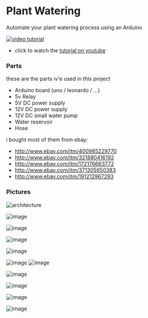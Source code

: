 # Plant Watering
Automate your plant watering process using an Arduino


[![video tutorial](https://img.youtube.com/vi/A6I3NKL1pUE/0.jpg)](https://www.youtube.com/watch?v=A6I3NKL1pUE)
- click to watch the [tutorial on youtube](https://www.youtube.com/watch?v=A6I3NKL1pUE)




### Parts
these are the parts iv'e used in this project

- Arduino board (uno / leonardo / ...)
- 5v Relay
- 5V DC power supply
- 12V DC power supply
- 12V DC small water pump
- Water reservoir
- Hose

i bought most of them from ebay:

- http://www.ebay.com/itm/400985229770
- http://www.ebay.com/itm/321880416192
- http://www.ebay.com/itm/172176663772
- http://www.ebay.com/itm/371305650383
- http://www.ebay.com/itm/191212967293


### Pictures

![architecture](https://cloud.githubusercontent.com/assets/1287098/17440267/980af4aa-5b34-11e6-8754-a25d3d650878.png)

![image](https://cloud.githubusercontent.com/assets/1287098/17440319/c095c4d6-5b34-11e6-8c36-c198ed4fd6b9.png)

![image](https://cloud.githubusercontent.com/assets/1287098/17440339/d62981fc-5b34-11e6-9079-8ceb1b9d507b.png)

![image](https://cloud.githubusercontent.com/assets/1287098/17440357/e7a3e7ce-5b34-11e6-9063-bd89dbd9a097.png)

![image](https://cloud.githubusercontent.com/assets/1287098/17440382/01431cea-5b35-11e6-91c2-a43928e6458d.png)


![image](https://cloud.githubusercontent.com/assets/1287098/17440392/16639820-5b35-11e6-86b9-fb12055d92c3.png)
![image](https://cloud.githubusercontent.com/assets/1287098/17440452/56f37b6c-5b35-11e6-9da0-3228bfd68dfa.png)

![image](https://cloud.githubusercontent.com/assets/1287098/17440407/293aced2-5b35-11e6-958e-cd6a80e7631a.png)

![image](https://cloud.githubusercontent.com/assets/1287098/17440461/619e7fe4-5b35-11e6-99b6-6eac2917d31e.png)

![image](https://cloud.githubusercontent.com/assets/1287098/17440538/b24adbb8-5b35-11e6-86e5-c51f5cea4cc1.png)

![image](https://cloud.githubusercontent.com/assets/1287098/17440564/c643396c-5b35-11e6-88a2-c65bc2bc1635.png)

